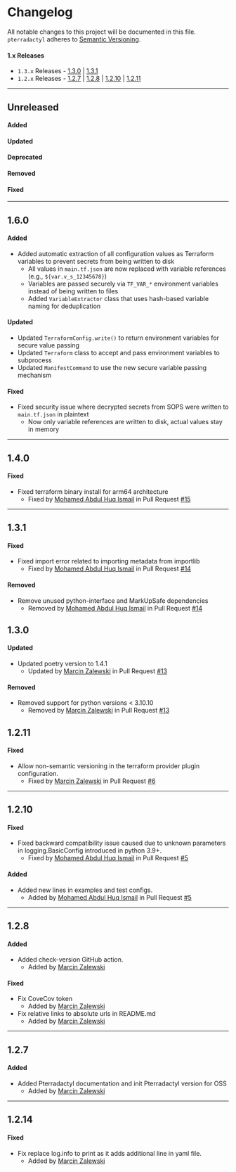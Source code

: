 # Changelog

All notable changes to this project will be documented in this file.
`pterradactyl` adheres to [Semantic Versioning](http://semver.org/).

#### 1.x Releases
- `1.3.x` Releases - [1.3.0](#130) | [1.3.1](#131)
- `1.2.x` Releases - [1.2.7](#127) | [1.2.8](#128) | [1.2.10](#1210) | [1.2.11](#1211) 

---
## Unreleased

#### Added

#### Updated

#### Deprecated

#### Removed

#### Fixed


---
## 1.6.0

#### Added
- Added automatic extraction of all configuration values as Terraform variables to prevent secrets from being written to disk
  - All values in `main.tf.json` are now replaced with variable references (e.g., `${var.v_s_12345678}`)
  - Variables are passed securely via `TF_VAR_*` environment variables instead of being written to files
  - Added `VariableExtractor` class that uses hash-based variable naming for deduplication

#### Updated
- Updated `TerraformConfig.write()` to return environment variables for secure value passing
- Updated `Terraform` class to accept and pass environment variables to subprocess
- Updated `ManifestCommand` to use the new secure variable passing mechanism

#### Fixed
- Fixed security issue where decrypted secrets from SOPS were written to `main.tf.json` in plaintext
  - Now only variable references are written to disk, actual values stay in memory

---
## 1.4.0
#### Fixed
- Fixed terraform binary install for arm64 architecture
  - Fixed by [Mohamed Abdul Huq Ismail](https://github.com/aisma7_nike) in Pull Request [#15](https://github.com/Nike-Inc/pterradactyl/pull/15)

---
## 1.3.1
#### Fixed
- Fixed import error related to importing metadata from importlib
  - Fixed by [Mohamed Abdul Huq Ismail](https://github.com/aisma7_nike) in Pull Request [#14](https://github.com/Nike-Inc/pterradactyl/pull/14)

#### Removed
- Remove unused python-interface and MarkUpSafe dependencies
  - Removed by [Mohamed Abdul Huq Ismail](https://github.com/aisma7_nike) in Pull Request [#14](https://github.com/Nike-Inc/pterradactyl/pull/14)

## 1.3.0
#### Updated
- Updated poetry version to 1.4.1
  - Updated by [Marcin Zalewski](https://github.com/marcinjzalewski) in Pull Request [#13](https://github.com/Nike-Inc/pterradactyl/pull/13)

#### Removed
- Removed support for python versions < 3.10.10
  - Removed by [Marcin Zalewski](https://github.com/marcinjzalewski) in Pull Request [#13](https://github.com/Nike-Inc/pterradactyl/pull/13)

## 1.2.11

#### Fixed
- Allow non-semantic versioning in the terraform provider plugin configuration.
  - Fixed by [Marcin Zalewski](https://github.com/marcinjzalewski) in Pull Request [#6](https://github.com/Nike-Inc/pterradactyl/pull/6)

---
## 1.2.10

#### Fixed
- Fixed backward compatibility issue caused due to unknown parameters in logging.BasicConfig introduced in python 3.9+.
  - Fixed by [Mohamed Abdul Huq Ismail](https://github.com/aisma7_nike) in Pull Request [#5](https://github.com/Nike-Inc/pterradactyl/pull/5)

#### Added
- Added new lines in examples and test configs.
  - Added by [Mohamed Abdul Huq Ismail](https://github.com/aisma7_nike) in Pull Request [#5](https://github.com/Nike-Inc/pterradactyl/pull/5)


---
## 1.2.8

#### Added
- Added check-version GitHub action.
  - Added by [Marcin Zalewski](https://github.com/marcinjzalewski)

#### Fixed
- Fix CoveCov token
  - Added by [Marcin Zalewski](https://github.com/marcinjzalewski)
- Fix relative links to absolute urls in README.md
  - Added by [Marcin Zalewski](https://github.com/marcinjzalewski)

---
## 1.2.7

#### Added
- Added Pterradactyl documentation and init Pterradactyl version for OSS
  - Added by [Marcin Zalewski](https://github.com/marcinjzalewski)

---

## 1.2.14
#### Fixed
- Fix replace log.info to print as it adds additional line in yaml file.
  - Added by [Marcin Zalewski](https://github.com/marcinjzalewski)